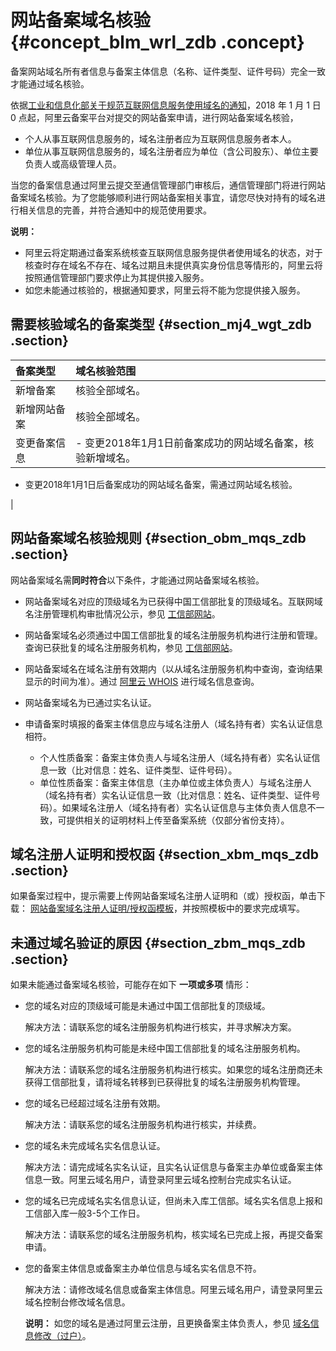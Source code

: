 # 网站备案域名核验 {#concept_blm_wrl_zdb .concept}

备案网站域名所有者信息与备案主体信息（名称、证件类型、证件号码）完全一致才能通过域名核验。

依据[工业和信息化部关于规范互联网信息服务使用域名的通知](http://www.miit.gov.cn/newweb/n1146285/n1146352/n3054355/n3057709/n3057714/c5930543/content.html)，2018 年 1 月 1 日 0 点起，阿里云备案平台对提交的网站备案申请，进行网站备案域名核验，

-   个人从事互联网信息服务的，域名注册者应为互联网信息服务者本人。
-   单位从事互联网信息服务的，域名注册者应为单位（含公司股东）、单位主要负责人或高级管理人员。

当您的备案信息通过阿里云提交至通信管理部门审核后，通信管理部门将进行网站备案域名核验。为了您能够顺利进行网站备案相关事宜，请您尽快对持有的域名进行相关信息的完善，并符合通知中的规范使用要求。

**说明：** 

-   阿里云将定期通过备案系统核查互联网信息服务提供者使用域名的状态，对于核查时存在域名不存在、域名过期且未提供真实身份信息等情形的，阿里云将按照通信管理部门要求停止为其提供接入服务。
-   如您未能通过核验的，根据通知要求，阿里云将不能为您提供接入服务。

## 需要核验域名的备案类型 {#section_mj4_wgt_zdb .section}

|备案类型|域名核验范围|
|:---|:-----|
|新增备案|核验全部域名。|
|新增网站备案|核验全部域名。|
|变更备案信息| -   变更2018年1月1日前备案成功的网站域名备案，核验新增域名。
-   变更2018年1月1日后备案成功的网站域名备案，需通过网站域名核验。

 |

## 网站备案域名核验规则 {#section_obm_mqs_zdb .section}

网站备案域名需**同时符合**以下条件，才能通过网站备案域名核验。

-   网站备案域名对应的顶级域名为已获得中国工信部批复的顶级域名。互联网域名注册管理机构审批情况公示，参见 [工信部网站](http://域名.信息)。
-   网站备案域名必须通过中国工信部批复的域名注册服务机构进行注册和管理。查询已获批复的域名注册服务机构，参见 [工信部网站](http://域名.信息)。
-   网站备案域名在域名注册有效期内（以从域名注册服务机构中查询，查询结果显示的时间为准）。通过 [阿里云 WHOIS](http://whois.aliyun.com/) 进行域名信息查询。
-   网站备案域名为已通过实名认证。
-   申请备案时填报的备案主体信息应与域名注册人（域名持有者）实名认证信息相符。

    -   个人性质备案：备案主体负责人与域名注册人（域名持有者）实名认证信息一致（比对信息：姓名、证件类型、证件号码）。
    -   单位性质备案：备案主体信息（主办单位或主体负责人）与域名注册人（域名持有者）实名认证信息一致（比对信息：姓名、证件类型、证件号码）。如果域名注册人（域名持有者）实名认证信息与主体负责人信息不一致，可提供相关的证明材料上传至备案系统（仅部分省份支持）。

## 域名注册人证明和授权函 {#section_xbm_mqs_zdb .section}

如果备案过程中，提示需要上传网站备案域名注册人证明和（或）授权函，单击下载： [网站备案域名注册人证明/授权函模板](http://docs-aliyun.cn-hangzhou.oss.aliyun-inc.com/assets/attach/64289/cn_zh/1514873663673/%E6%9C%89%E5%85%B3%E7%BD%91%E7%AB%99%E5%A4%87%E6%A1%88%E5%9F%9F%E5%90%8D%E6%B3%A8%E5%86%8C%E4%BA%BA%E7%9A%84%E8%AF%81%E6%98%8E%E5%8F%8A%E9%99%84%E4%BB%B62.0.docx)，并按照模板中的要求完成填写。

## 未通过域名验证的原因 {#section_zbm_mqs_zdb .section}

如果未能通过备案域名核验，可能存在如下 **一项或多项** 情形：

-   您的域名对应的顶级域可能是未通过中国工信部批复的顶级域。

    解决方法：请联系您的域名注册服务机构进行核实，并寻求解决方案。

-   您的域名注册服务机构可能是未经中国工信部批复的域名注册服务机构。

    解决方法：请联系您的域名注册服务机构进行核实。如果您的域名注册商还未获得工信部批复，请将域名转移到已获得批复的域名注册服务机构管理。

-   您的域名已经超过域名注册有效期。

    解决方法：请联系您的域名注册服务机构进行核实，并续费。

-   您的域名未完成域名实名信息认证。

    解决方法：请完成域名实名认证，且实名认证信息与备案主办单位或备案主体信息一致。阿里云域名用户，请登录阿里云域名控制台完成实名认证。

-   您的域名已完成域名实名信息认证，但尚未入库工信部。域名实名信息上报和工信部入库一般3-5个工作日。

    解决方法：请联系您的域名注册服务机构，核实域名已完成上报，再提交备案申请。

-   您的备案主体信息或备案主办单位信息与域名实名信息不符。

    解决方法：请修改域名信息或备案主体信息。阿里云域名用户，请登录阿里云域名控制台修改域名信息。

    **说明：** 如您的域名是通过阿里云注册，且更换备案主体负责人，参见 [域名信息修改（过户）](../../../../intl.zh-CN/用户指南/域名管理/域名信息修改（过户）.md#)。


